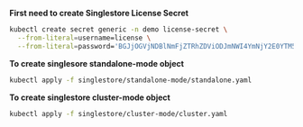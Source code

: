 **First need to create Singlestore License Secret**
```bash
kubectl create secret generic -n demo license-secret \
  --from-literal=username=license \
  --from-literal=password='BGJjOGVjNDBlNmFjZTRhZDViODJmNWI4YmNjY2E0YTM5AAAAAAAAAAAEAAAAAAAAACgwNQIYKYMrNgqNFLwaIVWUzxBtVhtUV/9Tmg4JAhkA/pwwvZ1xVUKVCFIL5Wk1rAUcz20KtaoVAA=='
```
**To create singlesore standalone-mode object**
```bash
kubectl apply -f singlestore/standalone-mode/standalone.yaml 
```
**To create singlestore cluster-mode object**
```bash
kubectl apply -f singlestore/cluster-mode/cluster.yaml 
```